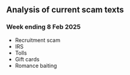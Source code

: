 ## Analysis of current scam texts

### Week ending 8 Feb 2025

- Recruitment scam
- IRS
- Tolls
- Gift cards
- Romance baiting
